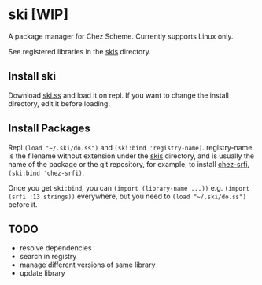 # ski [WIP]
A package manager for Chez Scheme. Currently supports Linux only.

See registered libraries in the [skis](https://github.com/qothr/ski/tree/master/skies) directory.

## Install ski
Download [ski.ss](https://github.com/qothr/ski/raw/master/ski.ss) and load it on repl. If you want to change the install directory, edit it before loading.

## Install Packages
Repl `(load "~/.ski/do.ss")` and `(ski:bind 'registry-name)`. registry-name is the filename without extension under the [skis](https://github.com/qothr/ski/tree/master/skies) directory, and is usually the name of the package or the git repository, for example, to install [chez-srfi](https://github.com/arcfide/chez-srfi), `(ski:bind 'chez-srfi)`.

Once you get `ski:bind`, you can `(import (library-name ...))` e.g. `(import (srfi :13 strings))` everywhere, but you need to `(load "~/.ski/do.ss")` before it.

## TODO
- resolve dependencies
- search in registry
- manage different versions of same library
- update library
